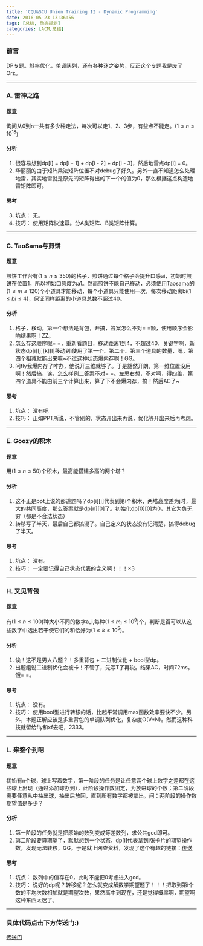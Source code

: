 ```yaml
---
title: 'CQU&SCU Union Training II - Dynamic Programming'
date: 2016-05-23 13:36:56
tags: [总结, 动态规划]
categories: [ACM,总结]
---
```


### 前言
DP专题。斜率优化，单调队列，还有各种迷之姿势，反正这个专题我是废了Orz。

<!--more-->

--------


### A. 雷神之路

#### 题意

询问从0到n一共有多少种走法，每次可以走1、2、3步，有些点不能走。($1 \leq n \leq 10^18$)

#### 分析

1. 很容易想到dp[i] = dp[i - 1] + dp[i - 2] + dp[i - 3]，然后地雷点dp[i] = 0。
2. 华丽丽的由于矩阵乘法矩阵位置不对debug了好久。另外一直不知道怎么处理地雷，其实地雷就是原先的矩阵得出的下一个的值为0，那么根据这点构造地雷矩阵即可。

#### 思考

3. 坑点： 无。
4. 技巧： 使用矩阵快速幂。分A类矩阵、B类矩阵计算。


--------



### C. TaoSama与煎饼

#### 题意

煎饼工作台有($1 \leq n \leq 350$)的格子，煎饼通过每个格子会提升口感ai，初始时煎饼在位置1，所以初始口感度为a1。然而煎饼不能自己移动，必须使用Taosama的($1 \leq m \leq 120$)个小道具才能移动，每个小道具只能使用一次，每次移动距离bi($1 \leq bi \leq 4$)，保证同样距离的小道具总数不超过40。

#### 分析

1. 格子，移动，第一个想法是背包，开搞，答案怎么不对= =额，使用顺序会影响结果啊！ZZ。
2. 怎么存这顺序呢= =，重新看题目，移动距离1到4，不超过40，关键字啊，新状态dp[i][j][k][l]移动到i使用了第一个、第二个、第三个道具的数量，嗯，第四个相减就能出来嘛~不过这种状态爆内存啊！GG。
3. 问fly我爆内存了咋办，他说开三维就够了。于是豁然开朗，第一维位置没用啊！然后搞，诶，怎么样例二答案不对= =。左思右想，不对啊，得四维，第四个道具不能由前三个计算出来，算了下不会爆内存，搞！然后AC了~

#### 思考

1. 坑点： 没有吧
2. 技巧： 正如PPT所说，不管别的，状态开出来再说，优化等开出来后再考虑。


--------



### E. Goozy的积木

#### 题意

用($1 \leq n \leq 50$)个积木，最高能搭建多高的两个塔？

#### 分析

1. 这不正是ppt上说的那道题吗？dp[i][j]代表到第i个积木，两塔高度差为j时，最大的共同高度，那么答案就是dp[n][0]了。初始化dp[0][0]为0，其它为负无穷（都是不合法状态）
2. 转移写了半天，最后自己都搞混了。自己定义的状态没有记清楚，搞得debug了半天。

#### 思考

1. 坑点： 没有。
2. 技巧： 一定要记得自己状态代表的含义啊！！！$\times 3$


--------



### H. 又见背包

#### 题意

有($1 \leq n \leq 100$)种大小不同的数字a_i,每种($1 \leq m_i \leq 10^9$)个，判断是否可以从这些数字中选出若干使它们的和恰好为($1 \leq k \leq 10^5$)。

#### 分析

1. 诶！这不是男人八题？！多重背包 + 二进制优化 + bool型dp。
2. 出题组说二进制优化会被卡！不管了，先写T了再说。结果AC，时间72ms。饿= =。

#### 思考

1. 坑点： 没有。
2. 技巧： 使用bool型进行转移的话，比起平常调用max函数效率要快不少。另外，本题正解应该是多重背包的单调队列优化，复杂度O(V*N)。然而这种科技就留给fly和xf去吧，2333。


--------


### L. 来签个到吧

#### 题意

初始有n个球，球上写着数字，第一阶段的任务是让任意两个球上数字之差都在这些球上出现（通过添加球办到），此阶段操作数固定，为放进球的个数；第二阶段需要任意从中抽出球，抽出后放回，直到所有数字都被拿出。问：两阶段的操作数期望值是多少？

#### 分析

1. 第一阶段的任务就是把原始的数列变成等差数列，求公共gcd即可。
2. 第二阶段要算期望了，默默想到一个状态，dp[i]代表拿到i张卡片的期望操作数，发现无法转移，GG。于是就上网查资料，发现了这个有趣的链接：[传送](http://www.guokr.com/article/5583/)

#### 思考

1. 坑点： 数列中的值存在0，此时不能把0考虑进入gcd。
2. 技巧： 说好的dp呢？转移呢？怎么就变成解数学期望题了！！！把取到第i个数的平均次数相加就是期望次数，果然高中到现在，还是觉得概率啊，期望啊这种东西太迷了。


--------



### 具体代码点击下方传送门:)

[传送门](https://github.com/GooZy/Codes/tree/master/OJ-SCU/CQU%26SCU%20Union%20Training%20II%20-%20Dynamic%20Programming)